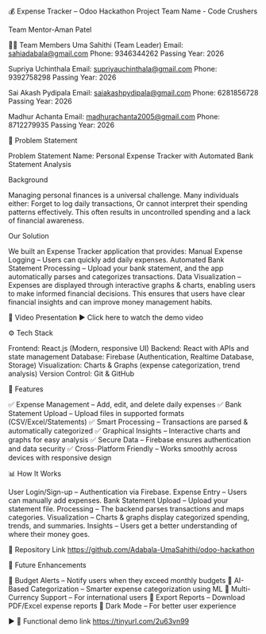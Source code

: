 💰 Expense Tracker – Odoo Hackathon Project
Team Name - Code Crushers

Team Mentor-Aman Patel

🧑‍💻 Team Members
Uma Sahithi (Team Leader)
Email: sahiadabala@gmail.com
Phone: 9346344262
Passing Year: 2026

Supriya Uchinthala
Email: supriyauchinthala@gmail.com
Phone: 9392758298
Passing Year: 2026

Sai Akash Pydipala
Email: saiakashpydipala@gmail.com
Phone: 6281856728
Passing Year: 2026

Madhur Achanta
Email: madhurachanta2005@gmail.com
Phone: 8712279935
Passing Year: 2026



📝 Problem Statement

Problem Statement Name: Personal Expense Tracker with Automated Bank Statement Analysis

Background

Managing personal finances is a universal challenge. Many individuals either:
Forget to log daily transactions,
Or cannot interpret their spending patterns effectively.
This often results in uncontrolled spending and a lack of financial awareness.

Our Solution

We built an Expense Tracker application that provides:
Manual Expense Logging – Users can quickly add daily expenses.
Automated Bank Statement Processing – Upload your bank statement, and the app automatically parses and categorizes transactions.
Data Visualization – Expenses are displayed through interactive graphs & charts, enabling users to make informed financial decisions.
This ensures that users have clear financial insights and can improve money management habits.

🎥 Video Presentation
▶️ Click here to watch the demo video

⚙️ Tech Stack

Frontend: React.js (Modern, responsive UI)
Backend: React with APIs and state management
Database: Firebase (Authentication, Realtime Database, Storage)
Visualization: Charts & Graphs (expense categorization, trend analysis)
Version Control: Git & GitHub

🚀 Features

✅ Expense Management – Add, edit, and delete daily expenses
✅ Bank Statement Upload – Upload files in supported formats (CSV/Excel/Statements)
✅ Smart Processing – Transactions are parsed & automatically categorized
✅ Graphical Insights – Interactive charts and graphs for easy analysis
✅ Secure Data – Firebase ensures authentication and data security
✅ Cross-Platform Friendly – Works smoothly across devices with responsive design


📊 How It Works

User Login/Sign-up – Authentication via Firebase.
Expense Entry – Users can manually add expenses.
Bank Statement Upload – Upload your statement file.
Processing – The backend parses transactions and maps categories.
Visualization – Charts & graphs display categorized spending, trends, and summaries.
Insights – Users get a better understanding of where their money goes.

📂 Repository Link
https://github.com/Adabala-UmaSahithi/odoo-hackathon

🔮 Future Enhancements

🚧 Budget Alerts – Notify users when they exceed monthly budgets
🚧 AI-Based Categorization – Smarter expense categorization using ML
🚧 Multi-Currency Support – For international users
🚧 Export Reports – Download PDF/Excel expense reports
🚧 Dark Mode – For better user experience



▶️ 🔗 Functional demo link
https://tinyurl.com/2u63vn99
